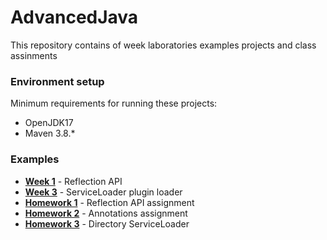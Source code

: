 # AdvancedJava
This repository contains of week laboratories examples projects and class assinments

### Environment setup
Minimum requirements for running these projects:
* OpenJDK17
* Maven 3.8.*

### Examples
* [__Week 1__](Week1) - Reflection API
* [__Week 3__](Week3) - ServiceLoader plugin loader
* [__Homework 1__](HM1) - Reflection API assignment
* [__Homework 2__](HM2) - Annotations assignment
* [__Homework 3__](HM3) - Directory ServiceLoader
